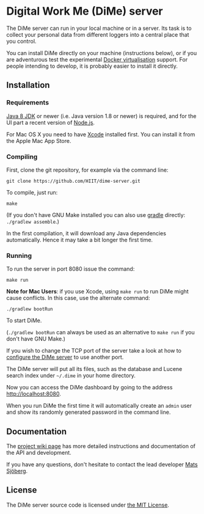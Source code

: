 # Digital Work Me (DiMe) server

The DiMe server can run in your local machine or in a server. Its task
is to collect your personal data from different loggers into a central
place that you control.

You can install DiMe directly on your machine (instructions below), or
if you are adventurous test the experimental
[Docker virtualisation](https://github.com/HIIT/dime-server/wiki/Docker)
support. For people intending to develop, it is probably easier to
install it directly.

## Installation

### Requirements

[Java 8 JDK][1] or newer (i.e. Java version 1.8 or newer) is required, and for the UI part a recent version of [Node.js](https://nodejs.org/en/).

For Mac OS X you need to have
[Xcode](https://developer.apple.com/xcode/) installed first. You can
install it from the Apple Mac App Store.

### Compiling

First, clone the git repository, for example via the command line:

    git clone https://github.com/HIIT/dime-server.git

To compile, just run:

    make

(If you don't have GNU Make installed you can also use [gradle][4]
directly: `./gradlew assemble`.)

In the first compilation, it will download any Java dependencies
automatically. Hence it may take a bit longer the first time.

### Running

To run the server in port 8080 issue the command:

    make run
    
**Note for Mac Users**: if you use Xcode, using `make run` to run DiMe might cause conflicts. In this case, use the alternate command:

	./gradlew bootRun
	
To start DiMe.

(`./gradlew bootRun` can always be used as an alternative to `make run` if you don't have GNU Make.)

If you wish to change the TCP port of the server take a look at how to
[configure the DiMe server][2] to use another port.

The DiMe server will put all its files, such as the database and
Lucene search index under `~/.dime` in your home directory.

Now you can access the DiMe dashboard by going to the address
<http://localhost:8080>.

When you run DiMe the first time it will automatically create an
`admin` user and show its randomly generated password in the command
line.

## Documentation

The [project wiki page][3] has more detailed instructions and
documentation of the API and development.

If you have any questions, don't hesitate to contact the lead
developer [Mats Sjöberg](mailto:mats.sjoberg@helsinki.fi).

## License

The DiMe server source code is licensed under
[the MIT License](https://opensource.org/licenses/MIT).

[1]: http://www.oracle.com/technetwork/java/javase/downloads/index.html
[2]: https://github.com/HIIT/dime-server/wiki/Configuration
[3]: https://github.com/HIIT/dime-server/wiki
[4]: http://gradle.org/
